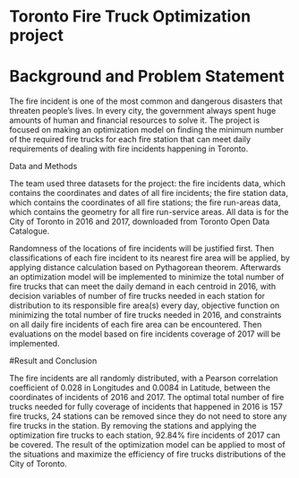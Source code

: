 # Toronto Fire Truck Optimization project

# Background and Problem Statement

The fire incident is one of the most common and dangerous disasters that threaten people’s lives. In every city, the government always spent huge amounts of human and financial resources to solve it. The project is focused on making an optimization model on finding the minimum number of the required fire trucks for each fire station that can meet daily requirements of dealing with fire incidents happening in Toronto.

Data and Methods

The team used three datasets for the project: the fire incidents data, which contains the coordinates and dates of all fire incidents; the fire station data, which contains the coordinates of all fire stations; the fire run-areas data, which contains the geometry for all fire run-service areas. All data is for the City of Toronto in 2016 and 2017, downloaded from Toronto Open Data Catalogue.

Randomness of the locations of fire incidents will be justified first. Then classifications of each fire incident to its nearest fire area will be applied, by applying distance calculation based on Pythagorean theorem. Afterwards an optimization model will be implemented to minimize the total number of fire trucks that can meet the daily demand in each centroid in 2016, with decision variables of number of fire trucks needed in each station for distribution to its responsible fire area(s) every day, objective function on minimizing the total number of fire trucks needed in 2016, and constraints on all daily fire incidents of each fire area can be encountered. Then evaluations on the model based on fire incidents coverage of 2017 will be implemented. 

#Result and Conclusion

The fire incidents are all randomly distributed, with a Pearson correlation coefficient of 0.028 in Longitudes and 0.0084 in Latitude, between the coordinates of incidents of 2016 and 2017. The optimal total number of fire trucks needed for fully coverage of incidents that happened in 2016 is 157 fire trucks, 24 stations can be removed since they do not need to store any fire trucks in the station. By removing the stations and applying the optimization fire trucks to each station, 92.84% fire incidents of 2017 can be covered. The result of the optimization model can be applied to most of the situations and maximize the efficiency of fire trucks distributions of the City of Toronto. 
